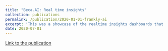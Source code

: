 ```yaml
---
title: "Beca.AI: Real time insights"
collection: publications
permalink: /publication/2020-01-01-frankly-ai
excerpt: 'This was a showcase of the realtime insights dashboards that were built as part of the frankly.ai project<br/><img src='/images/franklyai.png'>'
date: 2020-07-01
---
```


[Link to the publication](http://pirunthan-bot.github.io/files/202007-Frankly-Dashboard.pdf)
